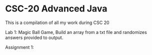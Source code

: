 # CSC-20 Advanced Java
This is a compilation of all my work during CSC 20

Lab 1: Magic Ball Game, Build an array from a txt file and randomizes answers provided to output.

Assignment 1: 
